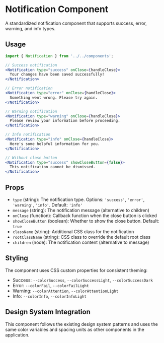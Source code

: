 # Notification Component

A standardized notification component that supports success, error, warning, and
info types.

## Usage

```jsx
import { Notification } from '../../components';

// Success notification
<Notification type="success" onClose={handleClose}>
  Your changes have been saved successfully!
</Notification>

// Error notification
<Notification type="error" onClose={handleClose}>
  Something went wrong. Please try again.
</Notification>

// Warning notification
<Notification type="warning" onClose={handleClose}>
  Please review your information before proceeding.
</Notification>

// Info notification
<Notification type="info" onClose={handleClose}>
  Here's some helpful information for you.
</Notification>

// Without close button
<Notification type="success" showCloseButton={false}>
  This notification cannot be dismissed.
</Notification>
```

## Props

- `type` (string): The notification type. Options: `'success'`, `'error'`,
  `'warning'`, `'info'`. Default: `'info'`
- `message` (string): The notification message (alternative to children)
- `onClose` (function): Callback function when the close button is clicked
- `showCloseButton` (boolean): Whether to show the close button. Default: `true`
- `className` (string): Additional CSS class for the notification
- `rootClassName` (string): CSS class to override the default root class
- `children` (node): The notification content (alternative to message)

## Styling

The component uses CSS custom properties for consistent theming:

- Success: `--colorSuccess`, `--colorSuccessLight`, `--colorSuccessDark`
- Error: `--colorFail`, `--colorFailLight`
- Warning: `--colorAttention`, `--colorAttentionLight`
- Info: `--colorInfo`, `--colorInfoLight`

## Design System Integration

This component follows the existing design system patterns and uses the same
color variables and spacing units as other components in the application.
